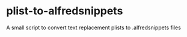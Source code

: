 # plist-to-alfredsnippets
A small script to convert text replacement plists to .alfredsnippets files
